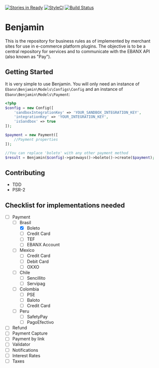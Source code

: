 [![Stories in Ready](https://badge.waffle.io/ebanx/benjamin.svg?label=ready&title=Ready)](http://waffle.io/ebanx/benjamin)
[![StyleCI](https://styleci.io/repos/89406660/shield?branch=master)](https://styleci.io/repos/89406660)
[![Build Status](https://travis-ci.org/ebanx/benjamin.svg?branch=master)](https://travis-ci.org/ebanx/benjamin)

# Benjamin

This is the repository for business rules as of implemented by merchant sites for use in e-commerce platform plugins.
The objective is to be a central repository for services and to communicate with the EBANX API (also known as "Pay").

## Getting Started

It is very simple to use Benjamin. You will only need an instance of `Ebanx\Benjamin\Models\Configs\Config` and an instance of `Ebanx\Benjamin\Models\Payment`:

```php
<?php
$config = new Config([
    'sandboxIntegrationKey' => 'YOUR_SANDBOX_INTEGRATION_KEY',
    'integrationKey' => 'YOUR_INTEGRATION_KEY',
    'isSandbox' => true
]);

$payment = new Payment([
    //Payment properties
]);

//You can replace 'boleto' with any other payment method 
$result = Benjamin($config)->gateways()->boleto()->create($payment);
```

## Contributing

* TDD
* PSR-2

## Checklist for implementations needed

- [ ] Payment
	- [ ] Brasil
		- [X] Boleto
		- [ ] Credit Card
		- [ ] TEF
		- [ ] EBANX Account
	- [ ] Mexico
		- [ ] Credit Card
		- [ ] Debit Card
		- [ ] OXXO
	- [ ] Chile
		- [ ] Sencillito
		- [ ] Servipag
	- [ ] Colombia
		- [ ] PSE
		- [ ] Baloto
		- [ ] Credit Card
	- [ ] Peru
		- [ ] SafetyPay
		- [ ] PagoEfectivo
- [ ] Refund
- [ ] Payment Capture
- [ ] Payment by link
- [ ] Validator
- [ ] Notifications
- [ ] Interest Rates
- [ ] Taxes
